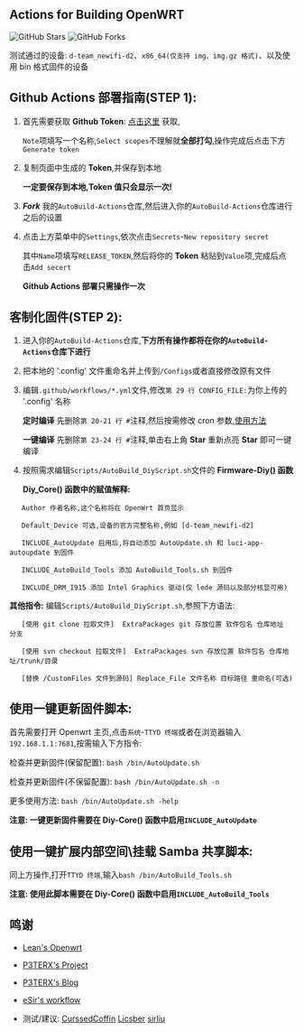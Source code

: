 ## Actions for Building OpenWRT

![GitHub Stars](https://img.shields.io/github/stars/Hyy2001X/AutoBuild-Actions.svg?style=flat-square&label=Stars&logo=github)
![GitHub Forks](https://img.shields.io/github/forks/Hyy2001X/AutoBuild-Actions.svg?style=flat-square&label=Forks&logo=github)

测试通过的设备: `d-team_newifi-d2`、`x86_64(仅支持 img、img.gz 格式)`、以及使用 bin 格式固件的设备

## Github Actions 部署指南(STEP 1):

1. 首先需要获取 **Github Token**: [点击这里](https://github.com/settings/tokens/new) 获取,

   `Note`项填写一个名称,`Select scopes`不理解就**全部打勾**,操作完成后点击下方`Generate token`

2. 复制页面中生成的 **Token**,并保存到本地

   **一定要保存到本地,Token 值只会显示一次!**

3. ***Fork*** 我的`AutoBuild-Actions`仓库,然后进入你的`AutoBuild-Actions`仓库进行之后的设置

4. 点击上方菜单中的`Settings`,依次点击`Secrets`-`New repository secret`

   其中`Name`项填写`RELEASE_TOKEN`,然后将你的 **Token** 粘贴到`Value`项,完成后点击`Add secert`

   **Github Actions 部署只需操作一次**

## 客制化固件(STEP 2):

1. 进入你的`AutoBuild-Actions`仓库,**下方所有操作都将在你的`AutoBuild-Actions`仓库下进行**

2. 把本地的 '.config' 文件重命名并上传到`/Configs`或者直接修改原有文件

3. 编辑`.github/workflows/*.yml`文件,修改`第 29 行 CONFIG_FILE:`为你上传的 '.config' 名称

   **定时编译** 先删除`第 20-21 行 #`注释,然后按需修改 cron 参数,[使用方法](https://www.runoob.com/w3cnote/linux-crontab-tasks.html)
   
   **一键编译** 先删除`第 23-24 行 #`注释,单击右上角 **Star** 重新点亮 **Star** 即可一键编译
   
4. 按照需求编辑`Scripts/AutoBuild_DiyScript.sh`文件的 **Firmware-Diy() 函数**

   **Diy_Core() 函数中的赋值解释:**
```
   Author 作者名称,这个名称将在 OpenWrt 首页显示

   Default_Device 可选,设备的官方完整名称,例如 [d-team_newifi-d2]

   INCLUDE_AutoUpdate 启用后,将自动添加 AutoUpdate.sh 和 luci-app-autoupdate 到固件

   INCLUDE_AutoBuild_Tools 添加 AutoBuild_Tools.sh 到固件

   INCLUDE_DRM_I915 添加 Intel Graphics 驱动(仅 lede 源码以及部分核显可用)
```
   **其他指令:** 编辑`Scripts/AutoBuild_DiyScript.sh`,参照下方语法:
```
   [使用 git clone 拉取文件]  ExtraPackages git 存放位置 软件包名 仓库地址 分支

   [使用 svn checkout 拉取文件]  ExtraPackages svn 存放位置 软件包名 仓库地址/trunk/目录

   [替换 /CustomFiles 文件到源码] Replace_File 文件名称 目标路径 重命名(可选)
```

## 使用一键更新固件脚本:

   首先需要打开 Openwrt 主页,点击`系统`-`TTYD 终端`或者在浏览器输入`192.168.1.1:7681`,按需输入下方指令:
   
   检查并更新固件(保留配置): `bash /bin/AutoUpdate.sh`

   检查并更新固件(不保留配置): `bash /bin/AutoUpdate.sh -n`
   
   更多使用方法: `bash /bin/AutoUpdate.sh -help`
   
   **注意: 一键更新固件需要在 Diy-Core() 函数中启用`INCLUDE_AutoUpdate`**
   
## 使用一键扩展内部空间\挂载 Samba 共享脚本:

   同上方操作,打开`TTYD 终端`,输入`bash /bin/AutoBuild_Tools.sh`
   
   **注意: 使用此脚本需要在 Diy-Core() 函数中启用`INCLUDE_AutoBuild_Tools`**
   
## 鸣谢

   - [Lean's Openwrt](https://github.com/coolsnowwolf/lede)

   - [P3TERX's Project](https://github.com/P3TERX/Actions-OpenWrt)
   
   - [P3TERX's Blog](https://p3terx.com/archives/build-openwrt-with-github-actions.html)

   - [eSir's workflow](https://github.com/esirplayground/AutoBuild-OpenWrt/blob/master/.github/workflows/Build_OP_x86_64.yml)
   
   - 测试/建议: [CurssedCoffin](https://github.com/CurssedCoffin) [Licsber](https://github.com/Licsber) [sirliu](https://github.com/sirliu?tab=repositories)
